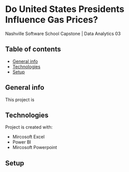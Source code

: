 # Do United States Presidents Influence Gas Prices? 
Nashville Software School Capstone | Data Analytics 03

## Table of contents
* [General info](#general-info)
* [Technologies](#technologies)
* [Setup](#setup)

## General info
This project is
	
## Technologies
Project is created with:
* Mircosoft Excel
* Power BI
* Mircosoft Powerpoint
	
## Setup
